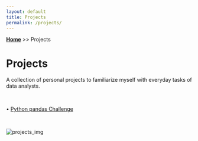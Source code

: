```yaml
---
layout: default
title: Projects
permalink: /projects/
---
```

**[Home](https://xyjiang970.github.io/portfolio_site/)** >> Projects
# Projects
A collection of personal projects to familiarize myself with everyday tasks of data analysts.

<br>

• [Python pandas Challenge](https://xyjiang970.github.io/portfolio_site/projects/pandas_project_challenge/pandas.html)

<br>

![projects_img](/projects_img.png)
